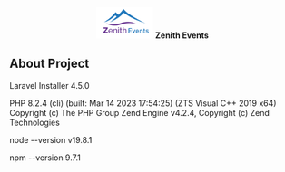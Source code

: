 <p align="center"><img src="/zenitheventslogo.svg" width="100" alt="Zenith Events Logo"> <strong>Zenith Events</strong> </p>

<p align="center">
</p>

## About Project

Laravel Installer 4.5.0

PHP 8.2.4 (cli) (built: Mar 14 2023 17:54:25) (ZTS Visual C++ 2019 x64)
Copyright (c) The PHP Group
Zend Engine v4.2.4, Copyright (c) Zend Technologies

node --version
v19.8.1

npm --version
9.7.1
